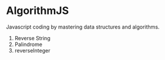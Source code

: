 # AlgorithmJS
Javascript coding by mastering data structures and algorithms.

1. Reverse String
2. Palindrome
3. reverseInteger

